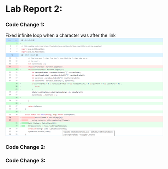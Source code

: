 # Lab Report 2: 

### Code Change 1:

Fixed infinite loop when a character was after the link
![Image](InfiniteLoopFix.png)

### Code Change 2:


### Code Change 3:

